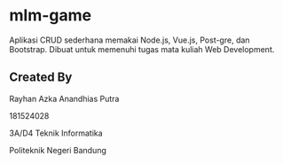 # mlm-game
Aplikasi CRUD sederhana memakai Node.js, Vue.js, Post-gre, dan Bootstrap. Dibuat untuk memenuhi tugas mata kuliah Web Development.

## Created By
Rayhan Azka Anandhias Putra

181524028

3A/D4 Teknik Informatika

Politeknik Negeri Bandung
